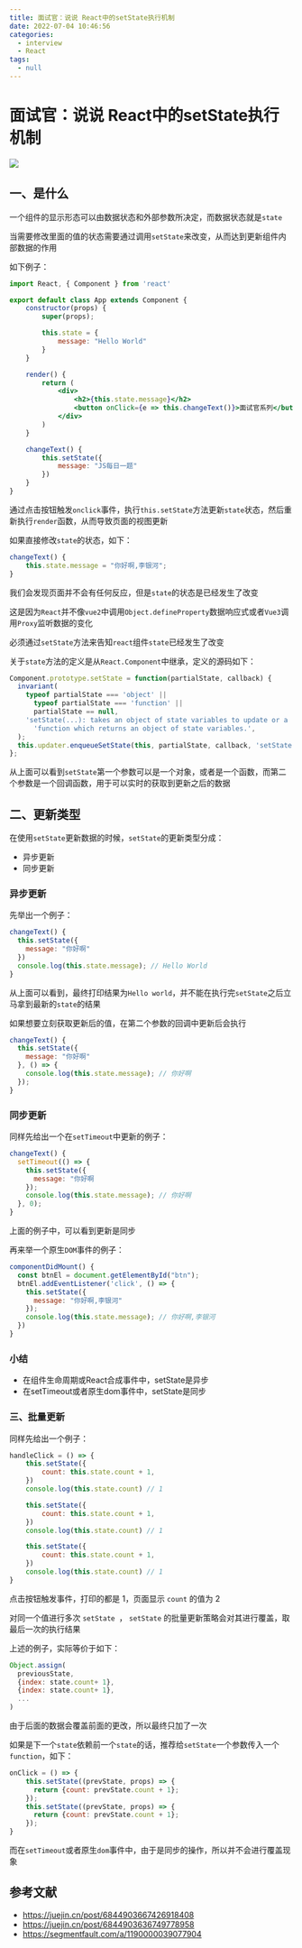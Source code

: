 ```yaml
---
title: 面试官：说说 React中的setState执行机制
date: 2022-07-04 10:46:56
categories: 
  - interview
  - React
tags: 
  - null
---
```

# 面试官：说说 React中的setState执行机制

 ![](https://static.vue-js.com/3acb8ca0-d825-11eb-85f6-6fac77c0c9b3.png)

## 一、是什么

一个组件的显示形态可以由数据状态和外部参数所决定，而数据状态就是`state`

当需要修改里面的值的状态需要通过调用`setState`来改变，从而达到更新组件内部数据的作用

如下例子：

```jsx
import React, { Component } from 'react'

export default class App extends Component {
    constructor(props) {
        super(props);

        this.state = {
            message: "Hello World"
        }
    }

    render() {
        return (
            <div>
                <h2>{this.state.message}</h2>
                <button onClick={e => this.changeText()}>面试官系列</button>
            </div>
        )
    }

    changeText() {
        this.setState({
            message: "JS每日一题"
        })
    }
}
```

通过点击按钮触发`onclick`事件，执行`this.setState`方法更新`state`状态，然后重新执行`render`函数，从而导致页面的视图更新

如果直接修改`state`的状态，如下：

```jsx
changeText() {
    this.state.message = "你好啊,李银河";
}
```

我们会发现页面并不会有任何反应，但是`state`的状态是已经发生了改变

这是因为`React`并不像`vue2`中调用`Object.defineProperty`数据响应式或者`Vue3`调用`Proxy`监听数据的变化

必须通过`setState`方法来告知`react`组件`state`已经发生了改变

关于`state`方法的定义是从`React.Component`中继承，定义的源码如下：

```js
Component.prototype.setState = function(partialState, callback) {
  invariant(
    typeof partialState === 'object' ||
      typeof partialState === 'function' ||
      partialState == null,
    'setState(...): takes an object of state variables to update or a ' +
      'function which returns an object of state variables.',
  );
  this.updater.enqueueSetState(this, partialState, callback, 'setState');
};
```

从上面可以看到`setState`第一个参数可以是一个对象，或者是一个函数，而第二个参数是一个回调函数，用于可以实时的获取到更新之后的数据



## 二、更新类型

在使用`setState`更新数据的时候，`setState`的更新类型分成：

- 异步更新
- 同步更新

### 异步更新

先举出一个例子：

```jsx
changeText() {
  this.setState({
    message: "你好啊"
  })
  console.log(this.state.message); // Hello World
}
```

从上面可以看到，最终打印结果为`Hello world`，并不能在执行完`setState`之后立马拿到最新的`state`的结果

如果想要立刻获取更新后的值，在第二个参数的回调中更新后会执行

```jsx
changeText() {
  this.setState({
    message: "你好啊"
  }, () => {
    console.log(this.state.message); // 你好啊
  });
}
```



### 同步更新

同样先给出一个在`setTimeout`中更新的例子：

```jsx
changeText() {
  setTimeout(() => {
    this.setState({
      message: "你好啊
    });
    console.log(this.state.message); // 你好啊
  }, 0);
}
```

上面的例子中，可以看到更新是同步

再来举一个原生`DOM`事件的例子：

```jsx
componentDidMount() {
  const btnEl = document.getElementById("btn");
  btnEl.addEventListener('click', () => {
    this.setState({
      message: "你好啊,李银河"
    });
    console.log(this.state.message); // 你好啊,李银河
  })
}
```



### 小结

- 在组件生命周期或React合成事件中，setState是异步
- 在setTimeout或者原生dom事件中，setState是同步



### 三、批量更新

同样先给出一个例子：

```jsx
handleClick = () => {
    this.setState({
        count: this.state.count + 1,
    })
    console.log(this.state.count) // 1

    this.setState({
        count: this.state.count + 1,
    })
    console.log(this.state.count) // 1

    this.setState({
        count: this.state.count + 1,
    })
    console.log(this.state.count) // 1
}
```

点击按钮触发事件，打印的都是 1，页面显示 `count` 的值为 2

对同一个值进行多次 `setState `， `setState` 的批量更新策略会对其进行覆盖，取最后一次的执行结果

上述的例子，实际等价于如下：

```js
Object.assign(
  previousState,
  {index: state.count+ 1},
  {index: state.count+ 1},
  ...
)
```

由于后面的数据会覆盖前面的更改，所以最终只加了一次

如果是下一个`state`依赖前一个`state`的话，推荐给`setState`一个参数传入一个`function`，如下：

```jsx
onClick = () => {
    this.setState((prevState, props) => {
      return {count: prevState.count + 1};
    });
    this.setState((prevState, props) => {
      return {count: prevState.count + 1};
    });
}
```

而在`setTimeout`或者原生`dom`事件中，由于是同步的操作，所以并不会进行覆盖现象



## 参考文献

- https://juejin.cn/post/6844903667426918408
- https://juejin.cn/post/6844903636749778958
- https://segmentfault.com/a/1190000039077904
